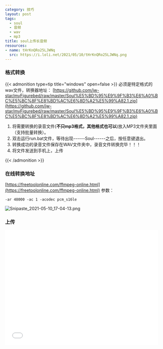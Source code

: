 ```yaml
---
category: 技巧
layout: post
tags:
  - soul
  - 音频
  - wav
  - mp3
title: soul上传长音频
resources:
- name: tHrKnQRo25LJWNq
  src: https://i.loli.net/2021/05/10/tHrKnQRo25LJWNq.png
---
```

### 格式转换
{{< admonition type=tip title="windows" open=false >}}
必须是特定格式的 wav文件，转换器地址：
[https://github.com/jw-star/myFigurebed/raw/master/Soul%E5%BD%95%E9%9F%B3%E6%A0%BC%E5%BC%8F%E8%BD%AC%E6%8D%A2%E5%99%A82.1.zip](https://github.com/jw-star/myFigurebed/raw/master/Soul%E5%BD%95%E9%9F%B3%E6%A0%BC%E5%BC%8F%E8%BD%AC%E6%8D%A2%E5%99%A82.1.zip)

1. 将需要转换的录音文件(**不只mp3格式，其他格式也可以**)放入MP3文件夹里面（支持批量转换）。
2. 双击运行run.bat文件，等待出现------Soul------之后，按任意键退出。
3. 转换成功的录音文件保存在WAV文件夹中，录音文件转换完毕！！！
4. 将文件发送到手机上，上传

{{< /admonition >}}


### 在线转换地址

[https://freetoolonline.com/ffmpeg-online.html](https://freetoolonline.com/ffmpeg-online.html)
参数：
```
-ar 48000 -ac 1 -acodec pcm_s16le

```

![Snipaste_2021-05-10_17-04-13.png](https://i.loli.net/2021/05/10/KObek2tVlYWZncQ.png)
### 上传
<div style="position: relative; width: 100%; height: 0; padding-bottom: 75%;">
    <iframe src="//player.bilibili.com/player.html?bvid=BV1RD4y1d789&page=1"  scrolling="no" border="0" frameborder="no" framespacing="0" allowfullscreen="true" style="position: absolute; width: 100%; height: 100%; left: 0; top: 0;"></iframe>
</div>
